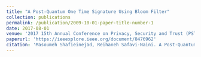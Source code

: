 ```yaml
---
title: "A Post-Quantum One Time Signature Using Bloom Filter"
collection: publications
permalink: /publication/2009-10-01-paper-title-number-1
date: 2017-08-01
venue: '2017 15th Annual Conference on Privacy, Security and Trust (PST), PST 2017: 397-399'
paperurl: 'https://ieeexplore.ieee.org/document/8476962'
citation: 'Masoumeh Shafieinejad, Reihaneh Safavi-Naini. A Post-Quantum One Time Signature Using Bloom Filter, PST 2017: 397-399'
---
```



